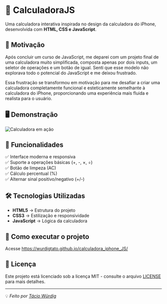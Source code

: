# 📱 CalculadoraJS

Uma calculadora interativa inspirada no design da calculadora do iPhone, desenvolvida com **HTML, CSS e JavaScript**.

## 🎯 Motivação
Após concluir um curso de JavaScript, me deparei com um projeto final de uma calculadora muito simplificada, composta apenas por dois inputs, um seletor de operações e um botão de igual. Senti que esse modelo não explorava todo o potencial do JavaScript e me deixou frustrado.

Essa frustração se transformou em motivação para me desafiar a criar uma calculadora completamente funcional e esteticamente semelhante à calculadora do iPhone, proporcionando uma experiência mais fluida e realista para o usuário.

## 🖥️ Demonstração
![Calculadora em ação](https://i.ibb.co/QvBp4Hxs/Gravando-2025-02-19-195832.gif)

## 🚀 Funcionalidades
✅ Interface moderna e responsiva<br>
✅ Suporte a operações básicas (+, -, ×, ÷)<br>
✅ Botão de limpeza (AC)<br>
✅ Cálculo percentual (%)<br>
✅ Alternar sinal positivo/negativo (+/-)<br>

## 🛠️ Tecnologias Utilizadas
- **HTML5** → Estrutura do projeto
- **CSS3** → Estilização e responsividade
- **JavaScript** → Lógica da calculadora

## 📂 Como executar o projeto
Acesse https://wurdigtato.github.io/calculadora_iphone_JS/

## 📜 Licença
Este projeto está licenciado sob a licença MIT - consulte o arquivo [LICENSE](LICENSE) para mais detalhes.

---
💡 *Feito por [Tácio Würdig](https://github.com/wurdigtato)*

